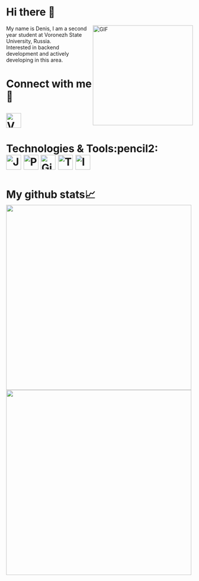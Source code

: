 <h1> Hi there 👋</h1>
<img align="right" height="270px" alt="GIF" src="https://i.pinimg.com/originals/e4/26/70/e426702edf874b181aced1e2fa5c6cde.gif" />
<a>
My name is Denis, I am a second year student at Voronezh State University, Russia.
<br>
Interested in backend development and actively developing in this area.
</a>

<h1>
Connect with me🗿
  
[<img alt="VK" width="40px" src="https://img.icons8.com/color/452/vk-circled.png" />][vk]
</h1>

<h1>
Technologies & Tools:pencil2:
<br>

<img alt="Java" width="40px" src="https://img.icons8.com/color/452/java-coffee-cup-logo.png" />
<img alt="Python" width="40px" src="https://img.icons8.com/color/452/python.png" />
<img alt="Git" width="40px" src="https://img.icons8.com/color/452/git.png" />
<img alt="Terminal" width="40px" src="https://img.icons8.com/color/452/ubuntu--v1.png" />
<img alt="IntelliJ IDEA" width="40px" src="https://upload.wikimedia.org/wikipedia/commons/thumb/d/d5/IntelliJ_IDEA_Logo.svg/512px-IntelliJ_IDEA_Logo.svg.png" />
</h1>

<h1>My github stats📈
<br>
<img width="500px" src="https://github-readme-stats.vercel.app/api?username=DenisRybas&show_icons=true&theme=tokyonight" />
<img width="500px" src="https://github-readme-stats.vercel.app/api/top-langs/?username=DenisRybas&theme=tokyonight" />
</h1>

[vk]: https://vk.com/rybas_denis
